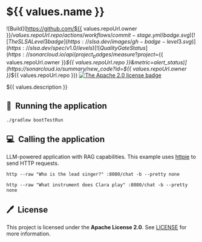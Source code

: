 # ${{ values.name }}

![Build](https://github.com/${{ values.repoUrl.owner }}/${{ values.repoUrl.repo }}/actions/workflows/commit-stage.yml/badge.svg)
[![The SLSA Level 3 badge](https://slsa.dev/images/gh-badge-level3.svg)](https://slsa.dev/spec/v1.0/levels)
[![Quality Gate Status](https://sonarcloud.io/api/project_badges/measure?project=${{ values.repoUrl.owner }}_${{ values.repoUrl.repo }}&metric=alert_status)](https://sonarcloud.io/summary/new_code?id=${{ values.repoUrl.owner }}_${{ values.repoUrl.repo }})
[![The Apache 2.0 license badge](https://img.shields.io/badge/License-Apache_2.0-blue.svg)](https://opensource.org/licenses/Apache-2.0)

${{ values.description }}

## 🚀&nbsp; Running the application

```shell
./gradlew bootTestRun
```

## 💻&nbsp; Calling the application

LLM-powered application with RAG capabilities.
This example uses [httpie](https://httpie.io) to send HTTP requests.

```shell
http --raw "Who is the lead singer?" :8080/chat -b --pretty none
```

```shell
http --raw "What instrument does Clara play" :8080/chat -b --pretty none
```

## 🖊️&nbsp; License

This project is licensed under the **Apache License 2.0**. See [LICENSE](LICENSE) for more information.
